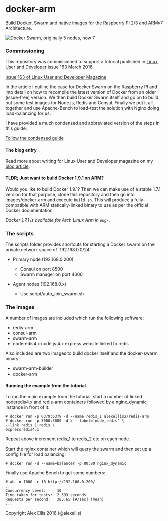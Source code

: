 docker-arm
=================

Build Docker, Swarm and native images for the Raspberry PI 2/3 and ARMv7 Architecture.


![Docker Swarm, originally 5 nodes, now 7](http://blog.alexellis.io/content/images/2015/11/11375892_501978669969619_1957604497_n.jpg)

### Commissioning

This repository was commissioned to support a tutorial published in [Linux User and Developer](http://www.linuxuser.co.uk) issue 163 March 2016.

[Issue 163 of Linux User and Developer Magazine](https://www.imagineshop.co.uk/magazines/linuxuser/linux-user-and-developer-issue-163.html)

In the article I outline the case for Docker Swarm on the Raspberry PI and into detail on how to recompile the latest version of Docker from an older (issue-free) version. We then build Docker Swarm itself and go on to build out some test images for Node.js, Redis and Consul. Finally we put it all together and use Apache-Bench to load-test the solution with Nginx doing load-balancing for us.

I have provided a much condensed and abbreviated version of the steps in this guide:

[Follow the condensed guide](https://github.com/alexellis/docker-arm/blob/master/GUIDE.md)

#### The blog entry

Read more about writing for Linux User and Developer magazine on my [blog article](http://blog.alexellis.io/linux-user-developer-magazine/).

#### TLDR; Just want to build Docker 1.9.1 on ARM?

Would you like to build Docker 1.9.1? Then we can make use of a stable 1.7.1 version for that purpose, clone this repository and then go into images/docker-arm and execute `build.sh`. This will produce a fully-compatible with ARM statically-linked binary to use as per the official Docker documentation.

*Docker 1.7.1 is available for Arch Linux Arm in `pkg/`.*

### The scripts

The scripts folder provides shortcuts for starting a Docker swarm on the private network space of '192.168.0.0/24'
- Primary node (192.168.0.200)
  - Consul on port 8500
  - Swarm manager on port 4000

- Agent nodes (192.168.0.x)
  - Use script/auto\_join\_swarm.sh

### The images

A number of images are included which run the following software:
- redis-arm
- consul-arm
- swarm-arm
- noderedis4.x node.js 4.x express website linked to redis

Also included are two images to build docker itself and the docker-swarm binary:
- swarm-arm-builder
- docker-arm

#### Running the example from the tutorial

To run the main example from the tutorial, start a number of linked noderedis4.x and redis-arm containers followed by a nginx_dynamic instance in front of it.

```
# docker run -p 6379:6379 -d --name redis_1 alexellis2/redis-arm
# docker run -p 3000:3000 -d \ --label=’node_redis’ \
--link redis_1:redis \
expressredis4.x
```
Repeat above increment redis_1 to redis_2 etc on each node.

Start the nginx container which will query the swarm and then set up a config file for load balancing:
```
# docker run -d --name=balancer -p 80:80 nginx_dynamic
```

Finally use Apache Bench to get some numbers:

```
# ab -n 1000 -c 10 http://192.168.0.200/
...
Concurrency Level:     10
Time taken for tests:  2.593 seconds
Requests per second:   385.65 [#/sec] (mean)
...
```



Copyright Alex Ellis 2016 (@alexellis)
